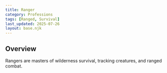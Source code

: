 ```yaml
---
title: Ranger
category: Professions
tags: [Ranged, Survival]
last_updated: 2025-07-26
layout: base.njk
---
```


## Overview

Rangers are masters of wilderness survival, tracking creatures, and ranged combat.
